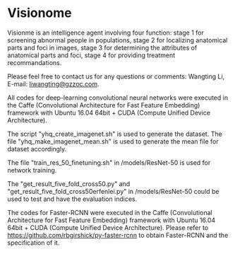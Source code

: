 # Visionome

Visionme is an intelligence agent involving four function: stage 1 for screening abnormal people in populations, stage 2 for localizing anatomical parts and foci in images, stage 3 for determining the attributes of anatomical parts and foci, stage 4 for providing treatment recommandations.


Please feel free to contact us for any questions or comments: Wangting Li, E-mail: liwangting@gzzoc.com.

All codes for deep-learning convolutional neural networks were executed in the Caffe (Convolutional Architecture for Fast Feature Embedding) framework with Ubuntu 16.04 64bit + CUDA (Compute Unified Device Architecture).

The script "yhq_create_imagenet.sh" is used to generate the dataset. The file "yhq_make_imagenet_mean.sh" is used to generate the mean file for dataset accordingly.

The file "train_res_50_finetuning.sh" in /models/ResNet-50 is used for network training.

The "get_result_five_fold_cross50.py" and "get_result_five_fold_cross50erfenlei.py" in /models/ResNet-50 could be used to test and have the evaluation indices.

The codes for Faster-RCNN were executed in the Caffe (Convolutional Architecture for Fast Feature Embedding) framework with Ubuntu 16.04 64bit + CUDA (Compute Unified Device Architecture). Please refer to https://github.com/rbgirshick/py-faster-rcnn to obtain Faster-RCNN and the specification of it.

